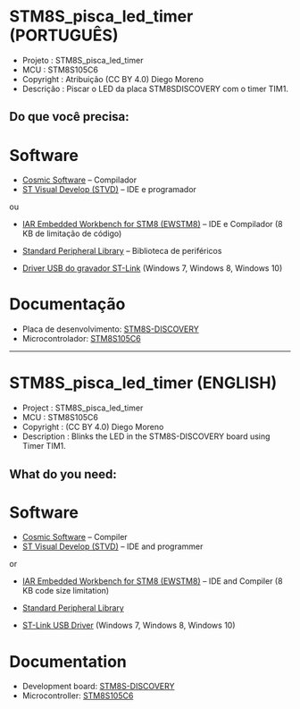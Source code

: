 STM8S_pisca_led_timer (PORTUGUÊS)
==============
- Projeto    : STM8S_pisca_led_timer
- MCU        : STM8S105C6
- Copyright  : Atribuição (CC BY 4.0) Diego Moreno
- Descrição  : Piscar o LED da placa STM8SDISCOVERY com o timer TIM1.

Do que você precisa:
--------------
# **Software**
- [Cosmic Software](http://www.cosmicsoftware.com/download_stm8_32k.php) – Compilador
- [ST Visual Develop (STVD)](http://www.st.com/en/development-tools/stvd-stm8.html) – IDE e programador

ou
- [IAR Embedded Workbench for STM8 (EWSTM8)](https://www.iar.com/iar-embedded-workbench/#!?architecture=STM8&currentTab=overview) – IDE e Compilador (8 KB de limitação de código)


- [Standard Peripheral Library](http://www.st.com/en/embedded-software/stsw-stm8069.html) – Biblioteca de periféricos
- [Driver USB do gravador ST-Link](http://www.st.com/en/development-tools/stsw-link009.html) (Windows 7, Windows 8, Windows 10)

# **Documentação**
- Placa de desenvolvimento: [STM8S-DISCOVERY](http://www.st.com/en/evaluation-tools/stm8s-discovery.html)
- Microcontrolador: [STM8S105C6](http://www.st.com/en/microcontrollers/stm8s105c6.html)

---------------------------------------------------------------------------------

STM8S_pisca_led_timer (ENGLISH)
==============
- Project     : STM8S_pisca_led_timer
- MCU         : STM8S105C6
- Copyright   : (CC BY 4.0) Diego Moreno
- Description : Blinks the LED in the STM8S-DISCOVERY board using Timer TIM1.

What do you need:
--------------
# **Software**
- [Cosmic Software](http://www.cosmicsoftware.com/download_stm8_32k.php) – Compiler
- [ST Visual Develop (STVD)](http://www.st.com/en/development-tools/stvd-stm8.html) – IDE and programmer

or
- [IAR Embedded Workbench for STM8 (EWSTM8)](https://www.iar.com/iar-embedded-workbench/#!?architecture=STM8&currentTab=overview) – IDE and Compiler (8 KB code size limitation)

- [Standard Peripheral Library](http://www.st.com/en/embedded-software/stsw-stm8069.html)
- [ST-Link USB Driver](http://www.st.com/en/development-tools/stsw-link009.html) (Windows 7, Windows 8, Windows 10)

# **Documentation**
- Development board: [STM8S-DISCOVERY](http://www.st.com/en/evaluation-tools/stm8s-discovery.html)
- Microcontroller: [STM8S105C6](http://www.st.com/en/microcontrollers/stm8s105c6.html)